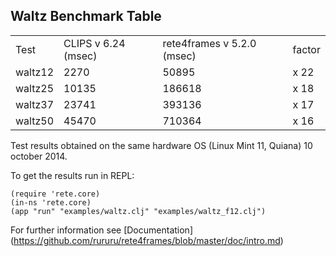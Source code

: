
Waltz Benchmark Table
----

<table>
<tr><td>Test</td><td>CLIPS v 6.24 (msec)</td><td>rete4frames v 5.2.0 (msec)</td><td>factor</td></tr>
<tr><td>waltz12</td><td>2270</td><td>50895</td><td>x 22</td></tr>
<tr><td>waltz25</td><td>10135</td><td>186618</td><td>x 18</td></tr>
<tr><td>waltz37</td><td>23741</td><td>393136</td><td>x 17</td></tr>
<tr><td>waltz50</td><td>45470</td><td>710364</td><td>x 16</td></tr>
</table>

Test results obtained on the same hardware OS (Linux Mint 11, Quiana) 10 october 2014.

To get the results run in REPL:

```
(require 'rete.core)
(in-ns 'rete.core)
(app "run" "examples/waltz.clj" "examples/waltz_f12.clj")
```
For further information see [Documentation] (https://github.com/rururu/rete4frames/blob/master/doc/intro.md)

